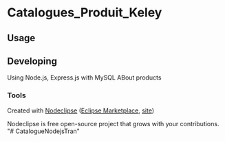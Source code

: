 

# Catalogues_Produit_Keley



## Usage



## Developing
Using Node.js, Express.js with MySQL ABout products 


### Tools

Created with [Nodeclipse](https://github.com/Nodeclipse/nodeclipse-1)
 ([Eclipse Marketplace](http://marketplace.eclipse.org/content/nodeclipse), [site](http://www.nodeclipse.org))   

Nodeclipse is free open-source project that grows with your contributions.
"# CatalogueNodejsTran" 
